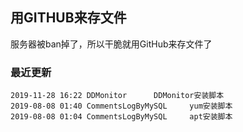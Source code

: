 ## 用GITHUB来存文件
服务器被ban掉了，所以干脆就用GitHub来存文件了

### 最近更新
```
2019-11-28 16:22 DDMonitor		DDMonitor安装脚本
2019-08-08 01:40 CommentsLogByMySQL 	yum安装脚本
2019-08-08 01:04 CommentsLogByMySQL 	apt安装脚本
```
